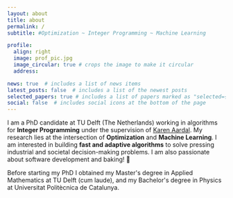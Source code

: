 ```yaml
---
layout: about
title: about
permalink: /
subtitle: #Optimization ~ Integer Programming ~ Machine Learning

profile:
  align: right
  image: prof_pic.jpg
  image_circular: true # crops the image to make it circular
  address:

news: true  # includes a list of news items
latest_posts: false  # includes a list of the newest posts
selected_papers: true # includes a list of papers marked as "selected={true}"
social: false  # includes social icons at the bottom of the page
---
```


I am a PhD candidate at TU Delft (The Netherlands) working in algorithms for **Integer Programming** under the supervision of [Karen Aardal](https://diamhomes.ewi.tudelft.nl/~kaardal/). My research lies at the intersection of **Optimization** and **Machine Learning**. I am interested in building **fast and adaptive algorithms** to solve pressing industrial and societal decision-making problems. I am also passionate about software development and baking! 🥐

Before starting my PhD I obtained my Master's degree in Applied Mathematics at TU Delft (cum laude), and my Bachelor's degree in Physics at Universitat Politècnica de Catalunya.
